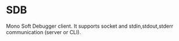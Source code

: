 # SDB

Mono Soft Debugger client. It supports socket and stdin,stdout,stderr communication (server or CLI).
